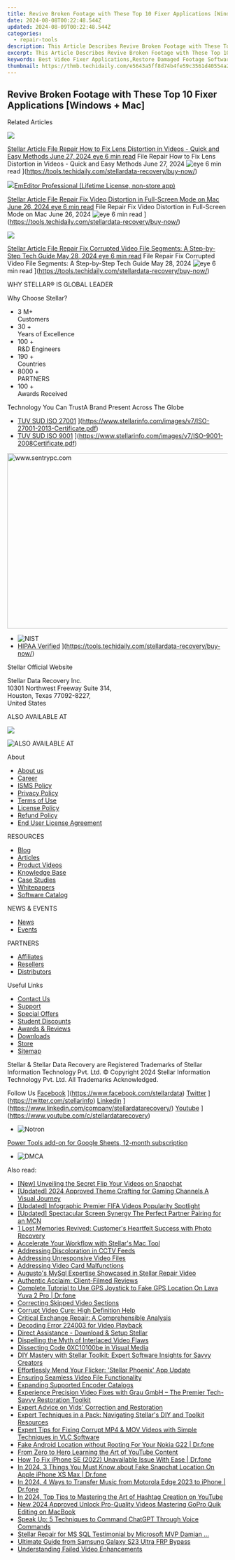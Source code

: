 ```yaml
---
title: Revive Broken Footage with These Top 10 Fixer Applications [Windows + Mac]
date: 2024-08-08T00:22:48.544Z
updated: 2024-08-09T00:22:48.544Z
categories:
  - repair-tools
description: This Article Describes Revive Broken Footage with These Top 10 Fixer Applications [Windows + Mac]
excerpt: This Article Describes Revive Broken Footage with These Top 10 Fixer Applications [Windows + Mac]
keywords: Best Video Fixer Applications,Restore Damaged Footage Software,Video Repair Tools for Windows & Mac,Top 1Cuhopes to Edit Broken Videos,Effective Solutions for Corrupt Video Files,How to Recover Lost Video Data on PC and Mac,Professional-Grade Video Restoration Applications
thumbnail: https://thmb.techidaily.com/e5643a5ff8d74b4fe59c3561d40554a2f62dd894777e476ebe9274260c57e1be.jpg
---
```


## Revive Broken Footage with These Top 10 Fixer Applications [Windows + Mac]

Related Articles

<!-- affiliate ads begin -->
<a href="https://shop.copernic.com/order/checkout.php?PRODS=41033101&QTY=1&AFFILIATE=108875&CART=1"><img src="https://secure.2checkout.com/images/merchant/8d30aa96e72440759f74bd2306c1fa3d/Copernic-2023-Affiliate-728x90-Elite.png" border="0"></a>
<!-- affiliate ads end -->
[Stellar Article File Repair  How to Fix Lens Distortion in Videos - Quick and Easy Methods June 27, 2024 eye 6 min read](https://www.stellarinfo.com/public/image/article/Quick-Ways-to-Fix-Video-Distortion-1618.jpg) File Repair  How to Fix Lens Distortion in Videos - Quick and Easy Methods June 27, 2024 ![eye](https://www.stellarinfo.com/public/newarticle/images/eye.png) 6 min read ](https://tools.techidaily.com/stellardata-recovery/buy-now/)

<!-- affiliate ads begin -->
<a href="https://shop.emeditor.com/order/checkout.php?PRODS=4631722&QTY=1&AFFILIATE=108875&CART=1"><img src="https://www.emeditor.com/wp-content/uploads/2023/05/frontpage2-2048x588.webp" border="0">EmEditor Professional (Lifetime License, non-store app)</a>
<!-- affiliate ads end -->
[Stellar Article File Repair  Fix Video Distortion in Full-Screen Mode on Mac June 26, 2024 eye 6 min read](https://www.stellarinfo.com/public/image/article/Quick-Ways-to-Fix-Video-Distortion-on-Mac-1617.jpg) File Repair  Fix Video Distortion in Full-Screen Mode on Mac June 26, 2024 ![eye](https://www.stellarinfo.com/public/newarticle/images/eye.png) 6 min read ](https://tools.techidaily.com/stellardata-recovery/buy-now/)

<!-- affiliate ads begin -->
<a href="https://estore.winxdvd.com/order/checkout.php?PRODS=4081991&QTY=1&AFFILIATE=108875&CART=1"><img src="https://www.winxdvd.com/affiliate/new-banner/wt-500x500.jpg" border="0"></a>
<!-- affiliate ads end -->
[Stellar Article File Repair  Fix Corrupted Video File Segments: A Step-by-Step Tech Guide May 28, 2024 eye 6 min read](https://www.stellarinfo.com/public/image/article/Fix-Corrupted-Video-File-Segments_A-Step-by-Step-Tech-Guide-1517.jpg) File Repair  Fix Corrupted Video File Segments: A Step-by-Step Tech Guide May 28, 2024 ![eye](https://www.stellarinfo.com/public/newarticle/images/eye.png) 6 min read ](https://tools.techidaily.com/stellardata-recovery/buy-now/)

 WHY STELLAR® IS GLOBAL LEADER

 Why Choose Stellar?

* 3  M+  
Customers
* 30 +  
Years of Excellence
* 100 +  
R&D Engineers
* 190 +  
Countries
* 8000 +  
PARTNERS
* 100 +  
Awards Received

 Technology You Can TrustA Brand Present Across The Globe

* [TUV SUD ISO 27001](https://www.stellarinfo.com/images/v7/tuv1.png) ](https://www.stellarinfo.com/images/v7/ISO-27001-2013-Certificate.pdf)
* [TUV SUD ISO 9001](https://www.stellarinfo.com/images/v7/tuv2.png) ](https://www.stellarinfo.com/images/v7/ISO-9001-2008Certificate.pdf)
<!-- affiliate ads begin -->
<a href="https://sentrypc.7eer.net/c/5597632/398453/3022" target="_top" id="398453"><img src="//a.impactradius-go.com/display-ad/3022-398453" border="0" alt="www.sentrypc.com" width="580" height="400"/></a><img height="0" width="0" src="https://sentrypc.7eer.net/i/5597632/398453/3022" style="position:absolute;visibility:hidden;" border="0" />
<!-- affiliate ads end -->
* ![NIST](https://www.stellarinfo.com/images/v7/nist.png)
* [HIPAA Verified](https://www.stellarinfo.com/images/v7/hipa.png) ](https://tools.techidaily.com/stellardata-recovery/buy-now/)

 Stellar Official Website

 Stellar Data Recovery Inc.  
 10301 Northwest Freeway Suite 314,  
 Houston, Texas 77092-8227,  
 United States

 ALSO AVAILABLE AT

<!-- affiliate ads begin -->
<a href="https://secure.2checkout.com/order/checkout.php?PRODS=32667153&QTY=1&AFFILIATE=108875&CART=1"><img src="https://www.coolmuster.com/uploads/image/20201228/feature02.png" border="0"></a>
<!-- affiliate ads end -->
![ALSO AVAILABLE AT](https://www.stellarinfo.com/images/v7/Partners_logo_new.png)

 About

* [About us](https://tools.techidaily.com/stellardata-recovery/buy-now/)
* [Career](https://tools.techidaily.com/stellardata-recovery/buy-now/)
* [ISMS Policy](https://tools.techidaily.com/stellardata-recovery/buy-now/)
* [Privacy Policy](https://tools.techidaily.com/stellardata-recovery/buy-now/)
* [Terms of Use](https://tools.techidaily.com/stellardata-recovery/buy-now/)
* [License Policy](https://www.stellarinfo.com/software-licensing-usage.php)
* [Refund Policy](https://tools.techidaily.com/stellardata-recovery/buy-now/)
* [End User License Agreement](https://tools.techidaily.com/stellardata-recovery/buy-now/)

 RESOURCES

* [Blog](https://tools.techidaily.com/stellardata-recovery/buy-now/)
* [Articles](https://tools.techidaily.com/stellardata-recovery/buy-now/)
* [Product Videos](https://tools.techidaily.com/stellardata-recovery/buy-now/)
* [Knowledge Base](https://tools.techidaily.com/stellardata-recovery/buy-now/)
* [Case Studies](https://tools.techidaily.com/stellardata-recovery/buy-now/)
* [Whitepapers](https://tools.techidaily.com/stellardata-recovery/buy-now/)
* [Software Catalog](https://tools.techidaily.com/stellardata-recovery/buy-now/)

 NEWS & EVENTS

* [News](https://tools.techidaily.com/stellardata-recovery/buy-now/)
* [Events](https://www.stellarinfo.com/affiliate-summit/affiliate-summit.php)

 PARTNERS

* [Affiliates](https://tools.techidaily.com/stellardata-recovery/buy-now/)
* [Resellers](https://tools.techidaily.com/stellardata-recovery/buy-now/)
* [Distributors](https://tools.techidaily.com/stellardata-recovery/buy-now/)

 Useful Links

* [Contact Us](https://www.stellarinfo.com/contact/contact-us.php)
* [Support](https://tools.techidaily.com/stellardata-recovery/buy-now/)
* [Special Offers](https://tools.techidaily.com/stellardata-recovery/buy-now/)
* [Student Discounts](https://www.stellarinfo.com/student-discount/)
* [Awards & Reviews](https://tools.techidaily.com/stellardata-recovery/buy-now/)
* [Downloads](https://www.stellarinfo.com/download.php)
* [Store](https://tools.techidaily.com/stellardata-recovery/buy-now/)
* [Sitemap](https://www.stellarinfo.com/sitemap.php)

 Stellar & Stellar Data Recovery are Registered Trademarks of Stellar Information Technology Pvt. Ltd. © Copyright 2024 Stellar Information Technology Pvt. Ltd. All Trademarks Acknowledged.

Follow Us [Facebook](https://www.stellarinfo.com/Images/fb.png) ](https://www.facebook.com/stellardata) [Twitter](https://www.stellarinfo.com/Images/tw.png) ](https://twitter.com/stellarinfo) [Linkedin](https://www.stellarinfo.com/Images/in.png) ](https://www.linkedin.com/company/stellardatarecovery/) [Youtube](https://www.stellarinfo.com/newblacktheme/images/yt.png) ](https://www.youtube.com/c/stellardatarecovery)

* ![Notron](https://www.stellarinfo.com/images/v7/notron.png)
<!-- affiliate ads begin -->
<a href="https://secure.2checkout.com/order/checkout.php?PRODS=4721564&QTY=1&AFFILIATE=108875&CART=1">Power Tools add-on for Google Sheets, 12-month subscription</a>
<!-- affiliate ads end -->
* ![DMCA](https://www.stellarinfo.com/images/v7/dmca.png)

<ins class="adsbygoogle"
     style="display:block"
     data-ad-format="autorelaxed"
     data-ad-client="ca-pub-7571918770474297"
     data-ad-slot="1223367746"></ins>



<ins class="adsbygoogle"
     style="display:block"
     data-ad-client="ca-pub-7571918770474297"
     data-ad-slot="8358498916"
     data-ad-format="auto"
     data-full-width-responsive="true"></ins>



<span class="atpl-alsoreadstyle">Also read:</span>
<div><ul>
<li><a href="https://snapchat-videos.techidaily.com/new-unveiling-the-secret-flip-your-videos-on-snapchat/"><u>[New] Unveiling the Secret  Flip Your Videos on Snapchat</u></a></li>
<li><a href="https://youtube-tips.techidaily.com/ed-2024-approved-theme-crafting-for-gaming-channels-a-visual-journey/"><u>[Updated] 2024 Approved  Theme Crafting for Gaming Channels  A Visual Journey</u></a></li>
<li><a href="https://facebook-record-videos.techidaily.com/updated-infographic-premier-fifa-videos-popularity-spotlight/"><u>[Updated] Infographic  Premier FIFA Videos Popularity Spotlight</u></a></li>
<li><a href="https://facebook-record-videos.techidaily.com/updated-spectacular-screen-synergy-the-perfect-partner-pairing-for-an-mcn/"><u>[Updated] Spectacular Screen Synergy  The Perfect Partner Pairing for an MCN</u></a></li>
<li><a href="https://data-wizards.techidaily.com/1-lost-memories-revived-customers-heartfelt-success-with-photo-recovery/"><u>1 Lost Memories Revived: Customer's Heartfelt Success with Photo Recovery</u></a></li>
<li><a href="https://data-wizards.techidaily.com/accelerate-your-workflow-with-stellars-mac-tool/"><u>Accelerate Your Workflow with Stellar's Mac Tool</u></a></li>
<li><a href="https://data-wizards.techidaily.com/addressing-discoloration-in-cctv-feeds/"><u>Addressing Discoloration in CCTV Feeds</u></a></li>
<li><a href="https://data-wizards.techidaily.com/addressing-unresponsive-video-files/"><u>Addressing Unresponsive Video Files</u></a></li>
<li><a href="https://data-wizards.techidaily.com/addressing-video-card-malfunctions/"><u>Addressing Video Card Malfunctions</u></a></li>
<li><a href="https://data-wizards.techidaily.com/augustos-mysql-expertise-showcased-in-stellar-repair-video/"><u>Augusto's MySql Expertise Showcased in Stellar Repair Video</u></a></li>
<li><a href="https://data-wizards.techidaily.com/authentic-acclaim-client-filmed-reviews/"><u>Authentic Acclaim: Client-Filmed Reviews</u></a></li>
<li><a href="https://fake-location.techidaily.com/complete-tutorial-to-use-gps-joystick-to-fake-gps-location-on-lava-yuva-2-pro-drfone-by-drfone-virtual-android/"><u>Complete Tutorial to Use GPS Joystick to Fake GPS Location On Lava Yuva 2 Pro | Dr.fone</u></a></li>
<li><a href="https://data-wizards.techidaily.com/correcting-skipped-video-sections/"><u>Correcting Skipped Video Sections</u></a></li>
<li><a href="https://data-wizards.techidaily.com/corrupt-video-cure-high-definition-help/"><u>Corrupt Video Cure: High Definition Help</u></a></li>
<li><a href="https://data-wizards.techidaily.com/critical-exchange-repair-a-comprehensible-analysis/"><u>Critical Exchange Repair: A Comprehensible Analysis</u></a></li>
<li><a href="https://data-wizards.techidaily.com/decoding-error-224003-for-video-playback/"><u>Decoding Error 224003 for Video Playback</u></a></li>
<li><a href="https://data-wizards.techidaily.com/direct-assistance-download-and-setup-stellar/"><u>Direct Assistance - Download & Setup Stellar</u></a></li>
<li><a href="https://data-wizards.techidaily.com/dispelling-the-myth-of-interlaced-video-flaws/"><u>Dispelling the Myth of Interlaced Video Flaws</u></a></li>
<li><a href="https://data-wizards.techidaily.com/dissecting-code-0xc10100be-in-visual-media/"><u>Dissecting Code 0XC10100be in Visual Media</u></a></li>
<li><a href="https://data-wizards.techidaily.com/diy-mastery-with-stellar-toolkit-expert-software-insights-for-savvy-creators/"><u>DIY Mastery with Stellar Toolkit: Expert Software Insights for Savvy Creators</u></a></li>
<li><a href="https://data-wizards.techidaily.com/effortlessly-mend-your-flicker-stellar-phoenix-app-update/"><u>Effortlessly Mend Your Flicker: 'Stellar Phoenix' App Update</u></a></li>
<li><a href="https://data-wizards.techidaily.com/ensuring-seamless-video-file-functionality/"><u>Ensuring Seamless Video File Functionality</u></a></li>
<li><a href="https://data-wizards.techidaily.com/expanding-supported-encoder-catalogs/"><u>Expanding Supported Encoder Catalogs</u></a></li>
<li><a href="https://data-wizards.techidaily.com/experience-precision-video-fixes-with-grau-gmbh-the-premier-tech-savvy-restoration-toolkit/"><u>Experience Precision Video Fixes with Grau GmbH – The Premier Tech-Savvy Restoration Toolkit</u></a></li>
<li><a href="https://data-wizards.techidaily.com/expert-advice-on-vids-correction-and-restoration/"><u>Expert Advice on Vids' Correction and Restoration</u></a></li>
<li><a href="https://data-wizards.techidaily.com/expert-techniques-in-a-pack-navigating-stellars-diy-and-toolkit-resources/"><u>Expert Techniques in a Pack: Navigating Stellar's DIY and Toolkit Resources</u></a></li>
<li><a href="https://data-wizards.techidaily.com/expert-tips-for-fixing-corrupt-mp4-and-mov-videos-with-simple-techniques-in-vlc-software/"><u>Expert Tips for Fixing Corrupt MP4 & MOV Videos with Simple Techniques in VLC Software</u></a></li>
<li><a href="https://android-location.techidaily.com/fake-android-location-without-rooting-for-your-nokia-g22-drfone-by-drfone-virtual/"><u>Fake Android Location without Rooting For Your Nokia G22 | Dr.fone</u></a></li>
<li><a href="https://youtube-videos.techidaily.com/from-zero-to-hero-learning-the-art-of-youtube-content/"><u>From Zero to Hero  Learning the Art of YouTube Content</u></a></li>
<li><a href="https://iphone-unlock.techidaily.com/how-to-fix-iphone-se-2022-unavailable-issue-with-ease-drfone-by-drfone-ios/"><u>How To Fix iPhone SE (2022) Unavailable Issue With Ease | Dr.fone</u></a></li>
<li><a href="https://location-social.techidaily.com/in-2024-3-things-you-must-know-about-fake-snapchat-location-on-apple-iphone-xs-max-drfone-by-drfone-virtual-ios/"><u>In 2024, 3 Things You Must Know about Fake Snapchat Location On Apple iPhone XS Max | Dr.fone</u></a></li>
<li><a href="https://android-transfer.techidaily.com/in-2024-4-ways-to-transfer-music-from-motorola-edge-2023-to-iphone-drfone-by-drfone-transfer-from-android-transfer-from-android/"><u>In 2024, 4 Ways to Transfer Music from Motorola Edge 2023 to iPhone | Dr.fone</u></a></li>
<li><a href="https://youtube-stream.techidaily.com/in-2024-top-tips-to-mastering-the-art-of-hashtag-creation-on-youtube/"><u>In 2024, Top Tips to Mastering the Art of Hashtag Creation on YouTube</u></a></li>
<li><a href="https://smart-video-creator.techidaily.com/new-2024-approved-unlock-pro-quality-videos-mastering-gopro-quik-editing-on-macbook/"><u>New 2024 Approved Unlock Pro-Quality Videos Mastering GoPro Quik Editing on MacBook</u></a></li>
<li><a href="https://tech-hub.techidaily.com/speak-up-5-techniques-to-command-chatgpt-through-voice-commands/"><u>Speak Up: 5 Techniques to Command ChatGPT Through Voice Commands</u></a></li>
<li><a href="https://data-wizards.techidaily.com/1720670150121-stellar-repair-for-ms-sql-testimonial-by-microsoft-mvp-damian/"><u>Stellar Repair for MS SQL Testimonial by Microsoft MVP Damian ...</u></a></li>
<li><a href="https://android-frp.techidaily.com/ultimate-guide-from-samsung-galaxy-s23-ultra-frp-bypass-by-drfone-android/"><u>Ultimate Guide from Samsung Galaxy S23 Ultra FRP Bypass</u></a></li>
<li><a href="https://data-wizards.techidaily.com/1720670321631-understanding-failed-video-enhancements/"><u>Understanding Failed Video Enhancements</u></a></li>
</ul></div>
